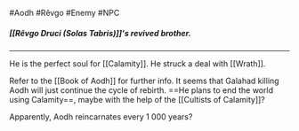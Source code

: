 #Aodh #Rêvgo #Enemy #NPC
##### [[Rêvgo Druci (Solas Tabris)]]'s revived brother.
***

He is the perfect soul for [[Calamity]]. He struck a deal with [[Wrath]].

Refer to the [[Book of Aodh]] for further info. It seems that Galahad killing Aodh will just continue the cycle of rebirth. ==He plans to end the world using Calamity==, maybe with the help of the [[Cultists of Calamity]]?

Apparently, Aodh reincarnates every 1 000 years?